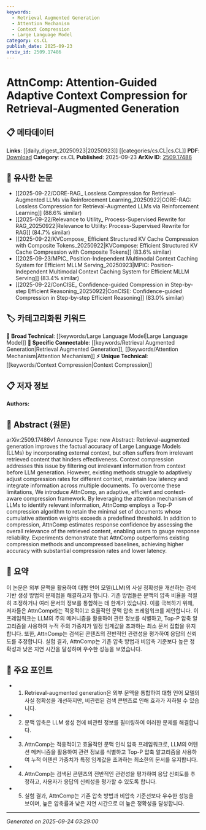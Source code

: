 ```yaml
---
keywords:
  - Retrieval Augmented Generation
  - Attention Mechanism
  - Context Compression
  - Large Language Model
category: cs.CL
publish_date: 2025-09-23
arxiv_id: 2509.17486
---
```


<!-- KEYWORD_LINKING_METADATA:
{
  "processed_timestamp": "2025-09-24T03:29:00.997869",
  "vocabulary_version": "1.0",
  "selected_keywords": [
    "Retrieval Augmented Generation",
    "Attention Mechanism",
    "Context Compression",
    "Large Language Model"
  ],
  "rejected_keywords": [],
  "similarity_scores": {
    "Retrieval Augmented Generation": 0.82,
    "Attention Mechanism": 0.8,
    "Context Compression": 0.78,
    "Large Language Model": 0.75
  },
  "extraction_method": "AI_prompt_based",
  "budget_applied": true,
  "candidates_json": {
    "candidates": [
      {
        "surface": "Retrieval-Augmented Generation",
        "canonical": "Retrieval Augmented Generation",
        "aliases": [
          "RAG"
        ],
        "category": "specific_connectable",
        "rationale": "This concept is central to the paper's focus and links to recent trends in enhancing LLMs with external data.",
        "novelty_score": 0.55,
        "connectivity_score": 0.85,
        "specificity_score": 0.78,
        "link_intent_score": 0.82
      },
      {
        "surface": "Attention Mechanism",
        "canonical": "Attention Mechanism",
        "aliases": [],
        "category": "specific_connectable",
        "rationale": "The attention mechanism is a key component in the proposed method, facilitating context relevance assessment.",
        "novelty_score": 0.4,
        "connectivity_score": 0.88,
        "specificity_score": 0.7,
        "link_intent_score": 0.8
      },
      {
        "surface": "Context Compression",
        "canonical": "Context Compression",
        "aliases": [
          "Adaptive Context Compression"
        ],
        "category": "unique_technical",
        "rationale": "This is a novel approach introduced in the paper to improve LLM efficiency by filtering irrelevant information.",
        "novelty_score": 0.72,
        "connectivity_score": 0.65,
        "specificity_score": 0.82,
        "link_intent_score": 0.78
      },
      {
        "surface": "Large Language Models",
        "canonical": "Large Language Model",
        "aliases": [
          "LLMs"
        ],
        "category": "broad_technical",
        "rationale": "LLMs are the foundational technology being enhanced by the proposed method, linking to a broad range of related research.",
        "novelty_score": 0.3,
        "connectivity_score": 0.9,
        "specificity_score": 0.6,
        "link_intent_score": 0.75
      }
    ],
    "ban_list_suggestions": [
      "method",
      "experiment",
      "performance"
    ]
  },
  "decisions": [
    {
      "candidate_surface": "Retrieval-Augmented Generation",
      "resolved_canonical": "Retrieval Augmented Generation",
      "decision": "linked",
      "scores": {
        "novelty": 0.55,
        "connectivity": 0.85,
        "specificity": 0.78,
        "link_intent": 0.82
      }
    },
    {
      "candidate_surface": "Attention Mechanism",
      "resolved_canonical": "Attention Mechanism",
      "decision": "linked",
      "scores": {
        "novelty": 0.4,
        "connectivity": 0.88,
        "specificity": 0.7,
        "link_intent": 0.8
      }
    },
    {
      "candidate_surface": "Context Compression",
      "resolved_canonical": "Context Compression",
      "decision": "linked",
      "scores": {
        "novelty": 0.72,
        "connectivity": 0.65,
        "specificity": 0.82,
        "link_intent": 0.78
      }
    },
    {
      "candidate_surface": "Large Language Models",
      "resolved_canonical": "Large Language Model",
      "decision": "linked",
      "scores": {
        "novelty": 0.3,
        "connectivity": 0.9,
        "specificity": 0.6,
        "link_intent": 0.75
      }
    }
  ]
}
-->

# AttnComp: Attention-Guided Adaptive Context Compression for Retrieval-Augmented Generation

## 📋 메타데이터

**Links**: [[daily_digest_20250923|20250923]] [[categories/cs.CL|cs.CL]]
**PDF**: [Download](https://arxiv.org/pdf/2509.17486.pdf)
**Category**: cs.CL
**Published**: 2025-09-23
**ArXiv ID**: [2509.17486](https://arxiv.org/abs/2509.17486)

## 🔗 유사한 논문
- [[2025-09-22/CORE-RAG_ Lossless Compression for Retrieval-Augmented LLMs via Reinforcement Learning_20250922|CORE-RAG: Lossless Compression for Retrieval-Augmented LLMs via Reinforcement Learning]] (88.6% similar)
- [[2025-09-22/Relevance to Utility_ Process-Supervised Rewrite for RAG_20250922|Relevance to Utility: Process-Supervised Rewrite for RAG]] (84.7% similar)
- [[2025-09-22/KVCompose_ Efficient Structured KV Cache Compression with Composite Tokens_20250922|KVCompose: Efficient Structured KV Cache Compression with Composite Tokens]] (83.6% similar)
- [[2025-09-23/MPIC_ Position-Independent Multimodal Context Caching System for Efficient MLLM Serving_20250923|MPIC: Position-Independent Multimodal Context Caching System for Efficient MLLM Serving]] (83.4% similar)
- [[2025-09-22/ConCISE_ Confidence-guided Compression in Step-by-step Efficient Reasoning_20250922|ConCISE: Confidence-guided Compression in Step-by-step Efficient Reasoning]] (83.0% similar)

## 🏷️ 카테고리화된 키워드
**🧠 Broad Technical**: [[keywords/Large Language Model|Large Language Model]]
**🔗 Specific Connectable**: [[keywords/Retrieval Augmented Generation|Retrieval Augmented Generation]], [[keywords/Attention Mechanism|Attention Mechanism]]
**⚡ Unique Technical**: [[keywords/Context Compression|Context Compression]]

## 📋 저자 정보

**Authors:** 

## 📄 Abstract (원문)

arXiv:2509.17486v1 Announce Type: new 
Abstract: Retrieval-augmented generation improves the factual accuracy of Large Language Models (LLMs) by incorporating external context, but often suffers from irrelevant retrieved content that hinders effectiveness. Context compression addresses this issue by filtering out irrelevant information from context before LLM generation. However, existing methods struggle to adaptively adjust compression rates for different context, maintain low latency and integrate information across multiple documents. To overcome these limitations, We introduce AttnComp, an adaptive, efficient and context-aware compression framework. By leveraging the attention mechanism of LLMs to identify relevant information, AttnComp employs a Top-P compression algorithm to retain the minimal set of documents whose cumulative attention weights exceeds a predefined threshold. In addition to compression, AttnComp estimates response confidence by assessing the overall relevance of the retrieved content, enabling users to gauge response reliability. Experiments demonstrate that AttnComp outperforms existing compression methods and uncompressed baselines, achieving higher accuracy with substantial compression rates and lower latency.

## 📝 요약

이 논문은 외부 문맥을 활용하여 대형 언어 모델(LLM)의 사실 정확성을 개선하는 검색 기반 생성 방법의 문제점을 해결하고자 합니다. 기존 방법들은 문맥의 압축 비율을 적절히 조정하거나 여러 문서의 정보를 통합하는 데 한계가 있습니다. 이를 극복하기 위해, 저자들은 AttnComp라는 적응적이고 효율적인 문맥 압축 프레임워크를 제안합니다. 이 프레임워크는 LLM의 주의 메커니즘을 활용하여 관련 정보를 식별하고, Top-P 압축 알고리즘을 사용하여 누적 주의 가중치가 일정 임계값을 초과하는 최소 문서 집합을 유지합니다. 또한, AttnComp는 검색된 콘텐츠의 전반적인 관련성을 평가하여 응답의 신뢰도를 추정합니다. 실험 결과, AttnComp는 기존 압축 방법과 비압축 기준보다 높은 정확성과 낮은 지연 시간을 달성하며 우수한 성능을 보였습니다.

## 🎯 주요 포인트

- 1. Retrieval-augmented generation은 외부 문맥을 통합하여 대형 언어 모델의 사실 정확성을 개선하지만, 비관련된 검색 콘텐츠로 인해 효과가 저하될 수 있습니다.
- 2. 문맥 압축은 LLM 생성 전에 비관련 정보를 필터링하여 이러한 문제를 해결합니다.
- 3. AttnComp는 적응적이고 효율적인 문맥 인식 압축 프레임워크로, LLM의 어텐션 메커니즘을 활용하여 관련 정보를 식별하고 Top-P 압축 알고리즘을 사용하여 누적 어텐션 가중치가 특정 임계값을 초과하는 최소한의 문서를 유지합니다.
- 4. AttnComp는 검색된 콘텐츠의 전반적인 관련성을 평가하여 응답 신뢰도를 추정하고, 사용자가 응답의 신뢰성을 평가할 수 있도록 합니다.
- 5. 실험 결과, AttnComp는 기존 압축 방법과 비압축 기준선보다 우수한 성능을 보이며, 높은 압축률과 낮은 지연 시간으로 더 높은 정확성을 달성합니다.


---

*Generated on 2025-09-24 03:29:00*